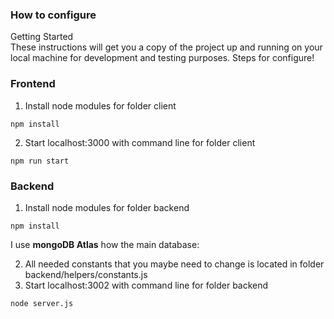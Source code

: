 ### How to configure

Getting Started  
These instructions will get you a copy of the project up and running on your local machine for development and testing purposes.
Steps for configure!

### Frontend

1. Install node modules for folder client

```
npm install
```

2. Start localhost:3000 with command line for folder client

```
npm run start
```

### Backend

1. Install node modules for folder backend

```
npm install
```

I use **mongoDB Atlas** how the main database:<br>

2. All needed constants that you maybe need to change is located in folder backend/helpers/constants.js <br>
3. Start localhost:3002 with command line for folder backend

```
node server.js
```
